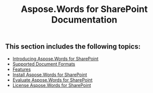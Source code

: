 ﻿---
title: Aspose.Words for SharePoint Documentation
articleTitle: Aspose.Words for SharePoint Documentation
linktitle: Aspose.Words for SharePoint Documentation
description: "Installation, licensing, limitations and feature details of the Aspose.Words for SharePoint."
type: docs
weight: 10
url: /sharepoint/aspose-words-for-sharepoint-documentation/
aliases: [/sharepoint/aspose-words-for-sharepoint-api-reference/]
---

## This section includes the following topics:

- [Introducing Aspose.Words for SharePoint](/words/sharepoint/introducing-aspose-words-for-sharepoint/)
- [Supported Document Formats](/words/sharepoint/supported-document-formats/)
- [Features](/words/sharepoint/features/)
- [Install Aspose.Words for SharePoint](/words/sharepoint/install-aspose-words-for-sharepoint/)
- [Evaluate Aspose.Words for SharePoint](/words/sharepoint/evaluate-aspose-words-for-sharepoint/)
- [License Aspose.Words for SharePoint](/words/sharepoint/license-aspose-words-for-sharepoint/)

